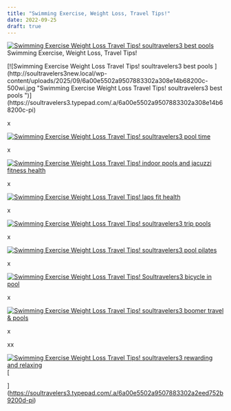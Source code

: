 ```yaml
---
title: "Swimming Exercise, Weight Loss, Travel Tips!"
date: 2022-09-25
draft: true
---
```


[![Swimming Exercise  Weight Loss  Travel Tips! soultravelers3 best pools ](http://soultravelers3new.local/wp-content/uploads/2025/09/6a00e5502a9507883302a308e14b5f200c-200wi.jpg "Swimming Exercise  Weight Loss  Travel Tips! soultravelers3 best pools ")](https://soultravelers3.typepad.com/.a/6a00e5502a9507883302a308e14b5f200c-pi)Swimming Exercise, Weight Loss, Travel Tips!  
  

<!--more--> [![Swimming Exercise  Weight Loss  Travel Tips! soultravelers3 best pools ](http://soultravelers3new.local/wp-content/uploads/2025/09/6a00e5502a9507883302a308e14b68200c-500wi.jpg "Swimming Exercise  Weight Loss  Travel Tips! soultravelers3 best pools ")](https://soultravelers3.typepad.com/.a/6a00e5502a9507883302a308e14b68200c-pi)  
x  
  
[![Swimming Exercise  Weight Loss  Travel Tips! soultravelers3 pool time](http://soultravelers3new.local/wp-content/uploads/2025/09/6a00e5502a9507883302a2eed75255200d-500wi.jpg "Swimming Exercise  Weight Loss  Travel Tips! soultravelers3 pool time")](https://soultravelers3.typepad.com/.a/6a00e5502a9507883302a2eed75255200d-pi)  
  
  
x  
  
[![Swimming Exercise  Weight Loss  Travel Tips! indoor pools and jacuzzi fitness health ](https://soultravelers3.typepad.com/.a/6a00e5502a9507883302a308e14c2c200c-500wi "Swimming Exercise  Weight Loss  Travel Tips! indoor pools and jacuzzi fitness health ")](https://soultravelers3.typepad.com/.a/6a00e5502a9507883302a308e14c2c200c-pi)  
  
  
x

[![Swimming Exercise  Weight Loss  Travel Tips! laps fit health ](http://soultravelers3new.local/wp-content/uploads/2025/09/6a00e5502a9507883302a2eed7526c200d-500wi.jpg "Swimming Exercise  Weight Loss  Travel Tips! laps fit health ")](https://soultravelers3.typepad.com/.a/6a00e5502a9507883302a2eed7526c200d-pi)

x

[![Swimming Exercise  Weight Loss  Travel Tips! soultravelers3 trip pools ](http://soultravelers3new.local/wp-content/uploads/2025/09/6a00e5502a9507883302a2eed75285200d-500wi.jpg "Swimming Exercise  Weight Loss  Travel Tips! soultravelers3 trip pools ")](https://soultravelers3.typepad.com/.a/6a00e5502a9507883302a2eed75285200d-pi)

x

[![Swimming Exercise  Weight Loss  Travel Tips! soultravelers3 pool pilates ](http://soultravelers3new.local/wp-content/uploads/2025/09/6a00e5502a9507883302a308e14c4c200c-500wi.jpg "Swimming Exercise  Weight Loss  Travel Tips! soultravelers3 pool pilates ")](https://soultravelers3.typepad.com/.a/6a00e5502a9507883302a308e14c4c200c-pi)

x  
  
[![Swimming Exercise  Weight Loss  Travel Tips! Soultravelers3 bicycle in pool ](http://soultravelers3new.local/wp-content/uploads/2025/09/6a00e5502a9507883302a2eed752c9200d-500wi.jpg "Swimming Exercise  Weight Loss  Travel Tips! Soultravelers3 bicycle in pool ")](https://soultravelers3.typepad.com/.a/6a00e5502a9507883302a2eed752c9200d-pi)  
  
  
x  
  
[![Swimming Exercise  Weight Loss  Travel Tips! soultravelers3 boomer travel & pools ](http://soultravelers3new.local/wp-content/uploads/2025/09/6a00e5502a9507883302a308e14c64200c-500wi.jpg "Swimming Exercise  Weight Loss  Travel Tips! soultravelers3 boomer travel & pools ")](https://soultravelers3.typepad.com/.a/6a00e5502a9507883302a308e14c64200c-pi)  
  

x  
  
[](https://soultravelers3.typepad.com/.a/6a00e5502a9507883302a2eed752a6200d-pi)

xx

[](https://soultravelers3.typepad.com/.a/6a00e5502a9507883302a2eed752b9200d-pi)[![Swimming Exercise  Weight Loss  Travel Tips! soultravelers3 rewarding and relaxing ](http://soultravelers3new.local/wp-content/uploads/2025/09/6a00e5502a9507883302a308e14c76200c-500wi.jpg "Swimming Exercise  Weight Loss  Travel Tips! soultravelers3 rewarding and relaxing ")](https://soultravelers3.typepad.com/.a/6a00e5502a9507883302a308e14c76200c-pi)[  
  
](https://soultravelers3.typepad.com/.a/6a00e5502a9507883302a2eed752b9200d-pi)
